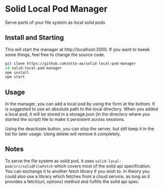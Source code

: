 # Solid Local Pod Manager

Serve parts of your file system as local solid pods

## Install and Starting

This will start the manager at http://localhost:3000. If you want to tweek some things, feel free to change the source code.

```sh
git clone https://github.com/otto-aa/solid-local-pod-manager
cd solid-local-pod-manager
npm install
npm start
```

## Usage

In the manager, you can add a local pod by using the form at the bottom. It is suggested to use an absolute path to the local directory. When you added a local pod, it will be stored in a storage.json (in the directory where you started the script) file to make it persistent across sessions.

Using the deactivate button, you can stop the server, but still keep it in the list for later usage. Using delete will remove it completely.

## Notes

To serve the file system as solid pod, it uses `solid-local-pod/src/solidFileFetch` which covers most of the solid api specification. You can exchange it to another fetch library if you wish to. In theory you could also use a library which fetches from a cloud service, as long as it provides a fetch(url, options) method and fulfills the solid api spec.